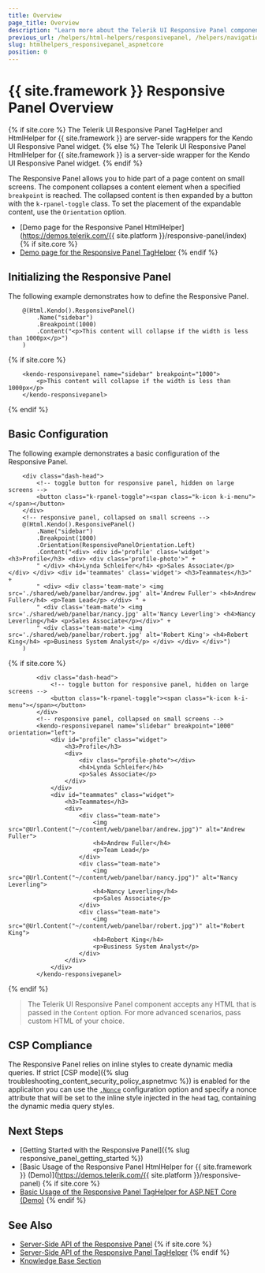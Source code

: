 ```yaml
---
title: Overview
page_title: Overview
description: "Learn more about the Telerik UI Responsive Panel component for {{ site.framework }}, and use it in your project."
previous_url: /helpers/html-helpers/responsivepanel, /helpers/navigation/responsivepanel/overview
slug: htmlhelpers_responsivepanel_aspnetcore
position: 0
---
```


# {{ site.framework }} Responsive Panel Overview

{% if site.core %}
The Telerik UI Responsive Panel TagHelper and HtmlHelper for {{ site.framework }} are server-side wrappers for the Kendo UI Responsive Panel widget.
{% else %}
The Telerik UI Responsive Panel HtmlHelper for {{ site.framework }} is a server-side wrapper for the Kendo UI Responsive Panel widget.
{% endif %}

The Responsive Panel allows you to hide part of a page content on small screens. The component collapses a content element when a specified `breakpoint` is reached. The collapsed content is then expanded by a button with the `k-rpanel-toggle` class. To set the placement of the expandable content, use the `Orientation` option.

* [Demo page for the Responsive Panel HtmlHelper](https://demos.telerik.com/{{ site.platform }}/responsive-panel/index)
{% if site.core %}
* [Demo page for the Responsive Panel TagHelper](https://demos.telerik.com/aspnet-core/responsive-panel/tag-helper)
{% endif %}

## Initializing the Responsive Panel

The following example demonstrates how to define the Responsive Panel.

```HtmlHelper
    @(Html.Kendo().ResponsivePanel()
        .Name("sidebar")
        .Breakpoint(1000)
        .Content("<p>This content will collapse if the width is less than 1000px</p>")
    )
```
{% if site.core %}
```TagHelper
    <kendo-responsivepanel name="sidebar" breakpoint="1000">
        <p>This content will collapse if the width is less than 1000px</p>
    </kendo-responsivepanel>
```
{% endif %}

## Basic Configuration

The following example demonstrates a basic configuration of the Responsive Panel.

```HtmlHelper
    <div class="dash-head">
        <!-- toggle button for responsive panel, hidden on large screens -->
        <button class="k-rpanel-toggle"><span class="k-icon k-i-menu"></span></button>
    </div>
    <!-- responsive panel, collapsed on small screens -->
    @(Html.Kendo().ResponsivePanel()
        .Name("sidebar")
        .Breakpoint(1000)
        .Orientation(ResponsivePanelOrientation.Left)
        .Content("<div> <div id='profile' class='widget'> <h3>Profile</h3> <div> <div class='profile-photo'>" +
        " </div> <h4>Lynda Schleifer</h4> <p>Sales Associate</p> </div> </div> <div id='teammates' class='widget'> <h3>Teammates</h3>" +
        " <div> <div class='team-mate'> <img src='./shared/web/panelbar/andrew.jpg' alt='Andrew Fuller'> <h4>Andrew Fuller</h4> <p>Team Lead</p> </div> " +
        " <div class='team-mate'> <img src='./shared/web/panelbar/nancy.jpg' alt='Nancy Leverling'> <h4>Nancy Leverling</h4> <p>Sales Associate</p></div>" +
        " <div class='team-mate'> <img src='./shared/web/panelbar/robert.jpg' alt='Robert King'> <h4>Robert King</h4> <p>Business System Analyst</p> </div> </div> </div>")
    )
```
{% if site.core %}
```TagHelper
        <div class="dash-head">
            <!-- toggle button for responsive panel, hidden on large screens -->
            <button class="k-rpanel-toggle"><span class="k-icon k-i-menu"></span></button>
        </div>
        <!-- responsive panel, collapsed on small screens -->
        <kendo-responsivepanel name="slidebar" breakpoint="1000" orientation="left">
            <div id="profile" class="widget">
                <h3>Profile</h3>
                <div>
                    <div class="profile-photo"></div>
                    <h4>Lynda Schleifer</h4>
                    <p>Sales Associate</p>
                </div>
            </div>
            <div id="teammates" class="widget">
                <h3>Teammates</h3>
                <div>
                    <div class="team-mate">
                        <img src="@Url.Content("~/content/web/panelbar/andrew.jpg")" alt="Andrew Fuller">
                        <h4>Andrew Fuller</h4>
                        <p>Team Lead</p>
                    </div>
                    <div class="team-mate">
                        <img src="@Url.Content("~/content/web/panelbar/nancy.jpg")" alt="Nancy Leverling">
                        <h4>Nancy Leverling</h4>
                        <p>Sales Associate</p>
                    </div>
                    <div class="team-mate">
                        <img src="@Url.Content("~/content/web/panelbar/robert.jpg")" alt="Robert King">
                        <h4>Robert King</h4>
                        <p>Business System Analyst</p>
                    </div>
                </div>
            </div>
        </kendo-responsivepanel>
```
{% endif %}

> The Telerik UI Responsive Panel component accepts any HTML that is passed in the `Content` option. For more advanced scenarios, pass custom HTML of your choice.  

## CSP Compliance

The Responsive Panel relies on inline styles to create dynamic media queries. If strict [CSP mode]({% slug troubleshooting_content_security_policy_aspnetmvc %}) is enabled for the applicaiton you can use the [`.Nonce`](/api/kendo.mvc.ui.fluent/responsivepanelbuilder#noncesystemstring) configuration option and specify a nonce attribute that will be set to the inline style injected in the `head` tag, containing the dynamic media query styles.

## Next Steps

* [Getting Started with the Responsive Panel]({% slug responsive_panel_getting_started %})
* [Basic Usage of the Responsive Panel HtmlHelper for {{ site.framework }} (Demo)](https://demos.telerik.com/{{ site.platform }}/responsive-panel)
{% if site.core %}
* [Basic Usage of the Responsive Panel TagHelper for ASP.NET Core (Demo)](https://demos.telerik.com/aspnet-core/responsive-panel/tag-helper)
{% endif %}

## See Also

* [Server-Side API of the Responsive Panel](/api/responsivepanel)
{% if site.core %}
* [Server-Side API of the Responsive Panel TagHelper](/api/taghelpers/responsivepanel)
{% endif %}
* [Knowledge Base Section](/knowledge-base)

